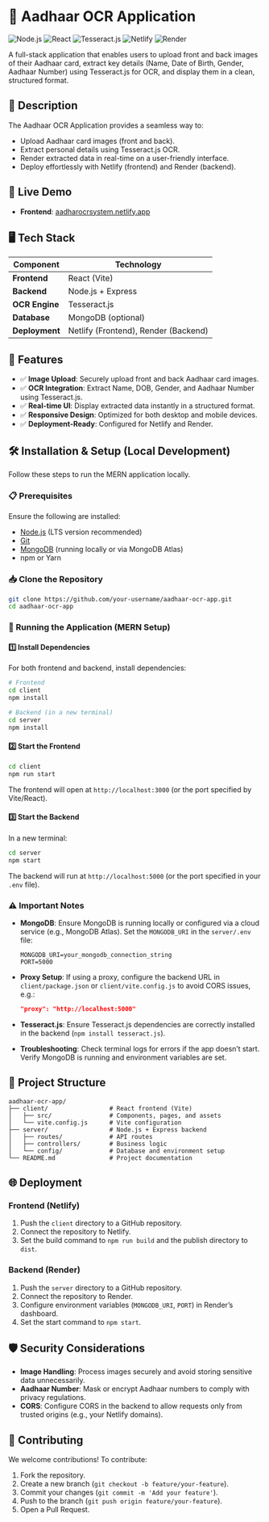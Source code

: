 # 📄 Aadhaar OCR Application

![Node.js](https://img.shields.io/badge/Node.js-339933?logo=nodedotjs&logoColor=white&style=flat-square)
![React](https://img.shields.io/badge/React-61DAFB?logo=react&logoColor=black&style=flat-square)
![Tesseract.js](https://img.shields.io/badge/Tesseract.js-4B0082?logo=javascript&logoColor=white&style=flat-square)
![Netlify](https://img.shields.io/badge/Netlify-00C7B7?logo=netlify&logoColor=white&style=flat-square)
![Render](https://img.shields.io/badge/Render-46E3B7?logo=render&logoColor=white&style=flat-square)

A full-stack application that enables users to upload front and back images of their Aadhaar card, extract key details (Name, Date of Birth, Gender, Aadhaar Number) using Tesseract.js for OCR, and display them in a clean, structured format.

## 📌 Description

The Aadhaar OCR Application provides a seamless way to:
- Upload Aadhaar card images (front and back).
- Extract personal details using Tesseract.js OCR.
- Render extracted data in real-time on a user-friendly interface.
- Deploy effortlessly with Netlify (frontend) and Render (backend).

## 🚀 Live Demo

- **Frontend**: [aadharocrsystem.netlify.app](https://aadharocrsystem.netlify.app)

## 🖥️ Tech Stack

| Component       | Technology            |
|-----------------|-----------------------|
| **Frontend**    | React (Vite)          |
| **Backend**     | Node.js + Express     |
| **OCR Engine**  | Tesseract.js          |
| **Database**    | MongoDB (optional)    |
| **Deployment**  | Netlify (Frontend), Render (Backend) |

## 🔑 Features

- ✅ **Image Upload**: Securely upload front and back Aadhaar card images.
- ✅ **OCR Integration**: Extract Name, DOB, Gender, and Aadhaar Number using Tesseract.js.
- ✅ **Real-time UI**: Display extracted data instantly in a structured format.
- ✅ **Responsive Design**: Optimized for both desktop and mobile devices.
- ✅ **Deployment-Ready**: Configured for Netlify and Render.

## 🛠 Installation & Setup (Local Development)

Follow these steps to run the MERN application locally.

### 📋 Prerequisites

Ensure the following are installed:
- [Node.js](https://nodejs.org/) (LTS version recommended)
- [Git](https://git-scm.com/)
- [MongoDB](https://www.mongodb.com/) (running locally or via MongoDB Atlas)
- npm or Yarn

### 📥 Clone the Repository

```bash
git clone https://github.com/your-username/aadhaar-ocr-app.git
cd aadhaar-ocr-app
```

### 🚀 Running the Application (MERN Setup)

#### 1️⃣ Install Dependencies

For both frontend and backend, install dependencies:

```bash
# Frontend
cd client
npm install

# Backend (in a new terminal)
cd server
npm install
```

#### 2️⃣ Start the Frontend

```bash
cd client
npm run start
```

The frontend will open at `http://localhost:3000` (or the port specified by Vite/React).

#### 3️⃣ Start the Backend

In a new terminal:

```bash
cd server
npm start
```

The backend will run at `http://localhost:5000` (or the port specified in your `.env` file).

### ⚠️ Important Notes

- **MongoDB**: Ensure MongoDB is running locally or configured via a cloud service (e.g., MongoDB Atlas). Set the `MONGODB_URI` in the `server/.env` file:

  ```env
  MONGODB_URI=your_mongodb_connection_string
  PORT=5000
  ```

- **Proxy Setup**: If using a proxy, configure the backend URL in `client/package.json` or `client/vite.config.js` to avoid CORS issues, e.g.:

  ```json
  "proxy": "http://localhost:5000"
  ```

- **Tesseract.js**: Ensure Tesseract.js dependencies are correctly installed in the backend (`npm install tesseract.js`).

- **Troubleshooting**: Check terminal logs for errors if the app doesn’t start. Verify MongoDB is running and environment variables are set.

## 📂 Project Structure

```
aadhaar-ocr-app/
├── client/                 # React frontend (Vite)
│   ├── src/                # Components, pages, and assets
│   └── vite.config.js      # Vite configuration
├── server/                 # Node.js + Express backend
│   ├── routes/             # API routes
│   ├── controllers/        # Business logic
│   └── config/             # Database and environment setup
└── README.md               # Project documentation
```

## 🌐 Deployment

### Frontend (Netlify)

1. Push the `client` directory to a GitHub repository.
2. Connect the repository to Netlify.
3. Set the build command to `npm run build` and the publish directory to `dist`.

### Backend (Render)

1. Push the `server` directory to a GitHub repository.
2. Connect the repository to Render.
3. Configure environment variables (`MONGODB_URI`, `PORT`) in Render’s dashboard.
4. Set the start command to `npm start`.

## 🛡️ Security Considerations

- **Image Handling**: Process images securely and avoid storing sensitive data unnecessarily.
- **Aadhaar Number**: Mask or encrypt Aadhaar numbers to comply with privacy regulations.
- **CORS**: Configure CORS in the backend to allow requests only from trusted origins (e.g., your Netlify domains).

## 🤝 Contributing

We welcome contributions! To contribute:

1. Fork the repository.
2. Create a new branch (`git checkout -b feature/your-feature`).
3. Commit your changes (`git commit -m 'Add your feature'`).
4. Push to the branch (`git push origin feature/your-feature`).
5. Open a Pull Request.

